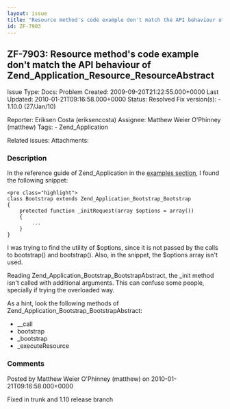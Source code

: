 ```yaml
---
layout: issue
title: "Resource method's code example don't match the API behaviour of Zend_Application_Resource_ResourceAbstract"
id: ZF-7903
---
```


ZF-7903: Resource method's code example don't match the API behaviour of Zend\_Application\_Resource\_ResourceAbstract
----------------------------------------------------------------------------------------------------------------------

 Issue Type: Docs: Problem Created: 2009-09-20T21:22:55.000+0000 Last Updated: 2010-01-21T09:16:58.000+0000 Status: Resolved Fix version(s): - 1.10.0 (27/Jan/10)
 
 Reporter:  Eriksen Costa (eriksencosta)  Assignee:  Matthew Weier O'Phinney (matthew)  Tags: - Zend\_Application
 
 Related issues: 
 Attachments: 
### Description

In the reference guide of Zend\_Application in the [examples section](http://framework.zend.com/manual/en/zend.application.examples.html), I found the following snippet:

 
    <pre class="highlight">
    class Bootstrap extends Zend_Application_Bootstrap_Bootstrap
    {
        protected function _initRequest(array $options = array())
        {
            ...
        }
    }


I was trying to find the utility of $options, since it is not passed by the calls to bootstrap() and bootstrap(). Also, in the snippet, the $options array isn't used.

Reading Zend\_Application\_Bootstrap\_BootstrapAbstract, the \_init method isn't called with additional arguments. This can confuse some people, specially if trying the overloaded way.

As a hint, look the following methods of Zend\_Application\_Bootstrap\_BootstrapAbstract:

- \_\_call
- bootstrap
- \_bootstrap
- \_executeResource
 


 

### Comments

Posted by Matthew Weier O'Phinney (matthew) on 2010-01-21T09:16:58.000+0000

Fixed in trunk and 1.10 release branch

 

 